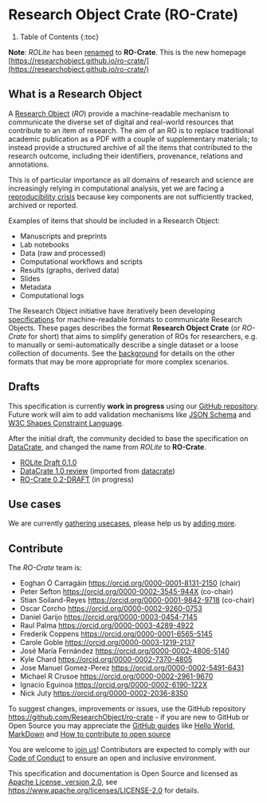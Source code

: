 <!--
   Copyright 2019 RO Crate contributors 
   <https://github.com/ResearchObject/ro-crate/graphs/contributors>

   Licensed under the Apache License, Version 2.0 (the "License");
   you may not use this file except in compliance with the License.
   You may obtain a copy of the License at

       http://www.apache.org/licenses/LICENSE-2.0

   Unless required by applicable law or agreed to in writing, software
   distributed under the License is distributed on an "AS IS" BASIS,
   WITHOUT WARRANTIES OR CONDITIONS OF ANY KIND, either express or implied.
   See the License for the specific language governing permissions and
   limitations under the License.
-->


# Research Object Crate (RO-Crate)

1. Table of Contents
{:toc}


**Note**: _ROLite_ has been [renamed](https://github.com/ResearchObject/ro-crate/issues/11) to **RO-Crate**.  This is the new homepage [https://researchobject.github.io/ro-crate/](https://researchobject.github.io/ro-crate/)


## What is a Research Object

A [Research Object](http://researchobject.org/) (_RO_) provide a machine-readable mechanism to communicate the diverse set of digital and real-world resources that contribute to an item of research. The aim of an RO is to replace traditional academic publication as a PDF with a couple of supplementary materials; to instead provide a structured archive of all the items that contributed to the research outcome, including their identifiers, provenance, relations and annotations.

This is of particular importance as all domains of research and science are increasingly relying in computational analysis, yet we are facing a [reproducibility crisis](https://doi.org/10.1038/533452a) because key components are not sufficiently tracked, archived or reported. 

Examples of items that should be included in a Research Object:

* Manuscripts and preprints
* Lab notebooks
* Data (raw and processed)
* Computational workflows and scripts
* Results (graphs, derived data)
* Slides
* Metadata
* Computational logs


The Research Object initiative have iteratively been developing
[specifications](http://www.researchobject.org/specifications/) for
machine-readable formats to communicate Research Objects. These pages describes
the format **Research Object Crate** (or _RO-Crate_ for short) that aims to
simplify generation of ROs for researchers, e.g. to manually or
semi-automatically describe a single dataset or a loose collection of
documents. See the [background](background.md) for details on the other formats
that may be more appropriate for more complex
scenarios.


## Drafts

This specification is currently **work in progress** using our [GitHub repository](https://github.com/ResearchObject/ro-crate).  Future work will aim to
add validation mechanisms like [JSON Schema](https://json-schema.org/) and [W3C
Shapes Constraint Language](https://www.w3.org/TR/shacl/).

After the initial draft, the community decided to base the specification on [DataCrate](https://github.com/UTS-eResearch/datacrate/), and changed the name from _ROLite_ to **RO-Crate**.

* [ROLite Draft 0.1.0](0.1.0) 
* [DataCrate 1.0 review](https://docs.google.com/document/d/150SzIG8Zs3wecPTUue7wxKn6V26oi7rYucS5lxnmWZU/edit) (imported from [datacrate](https://github.com/UTS-eResearch/datacrate/blob/master/spec/1.0/data_crate_specification_v1.0.md))
* [RO-Crate 0.2-DRAFT](https://docs.google.com/document/d/1sH9CscItg7PbkEOcHPX_tVXfWNP4R57ys2y3W-FfNuA/edit?usp=sharing) (in progress)


## Use cases

We are currently [gathering usecases](https://github.com/ResearchObject/ro-crate/issues?q=is%3Aissue+is%3Aopen+label%3Ause-case), please help us by [adding more](https://github.com/ResearchObject/ro-crate/issues/new/choose).


## Contribute

The _RO-Crate_ team is:

* Eoghan Ó Carragáin <https://orcid.org/0000-0001-8131-2150> (chair)
* Peter Sefton <https://orcid.org/0000-0002-3545-944X> (co-chair)
* Stian Soiland-Reyes <https://orcid.org/0000-0001-9842-9718> (co-chair)
* Oscar Corcho <https://orcid.org/0000-0002-9260-0753>
* Daniel Garijo <https://orcid.org/0000-0003-0454-7145>
* Raul Palma <https://orcid.org/0000-0003-4289-4922>
* Frederik Coppens <https://orcid.org/0000-0001-6565-5145>
* Carole Goble <https://orcid.org/0000-0003-1219-2137>
* José María Fernández <https://orcid.org/0000-0002-4806-5140>
* Kyle Chard <https://orcid.org/0000-0002-7370-4805>
* Jose Manuel Gomez-Perez <https://orcid.org/0000-0002-5491-6431>
* Michael R Crusoe <https://orcid.org/0000-0002-2961-9670>
* Ignacio Eguinoa <https://orcid.org/0000-0002-6190-122X>
* Nick Juty <https://orcid.org/0000-0002-2036-8350>

To suggest changes, improvements or issues, use the GitHub repository
<https://github.com/ResearchObject/ro-crate> - if you are new to GitHub or Open
Source you may appreciate the [GitHub guides](https://guides.github.com/) like
[Hello World](https://guides.github.com/activities/hello-world/),
[MarkDown](https://guides.github.com/features/mastering-markdown/) and [How to
contribute to open source](https://opensource.guide/how-to-contribute/)

You are welcome to [join
us](https://github.com/ResearchObject/ro-crate/issues/1)! Contributors are
expected to comply with our [Code of
Conduct](https://github.com/ResearchObject/ro-crate/blob/master/CODE_OF_CONDUCT.md)
to ensure an open and inclusive environment.

This specification and documentation is Open Source and licensed as [Apache License, version 2.0](https://github.com/ResearchObject/ro-crate/blob/master/LICENSE), see <https://www.apache.org/licenses/LICENSE-2.0> for details.

 
